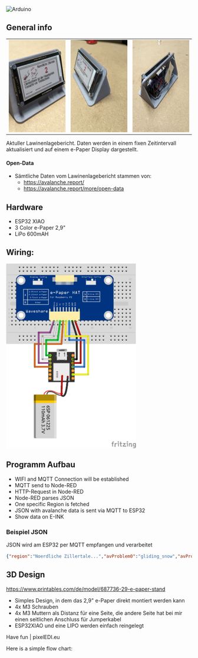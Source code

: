 ![Arduino](https://img.shields.io/badge/Arduino-00979D?style=for-the-badge&logo=Arduino&logoColor=white)

## General info 

|  | |  |
|--------|--------|--------|
| <img src="images/epaper4.jpg" height="250"> | <img src="images/epaper2.jpg" height="250"> | <img src="images/epaper3.jpg" height="250"> |


Aktuller Lawinenlagebericht. Daten werden in einem fixen Zeitintervall aktualisiert und auf einem e-Paper Display dargestellt. 

#### Open-Data
* Sämtliche Daten vom Lawinenlagebericht stammen von: 
    - https://avalanche.report/
    - https://avalanche.report/more/open-data

## Hardware

* ESP32 XIAO
* 3 Color e-Paper 2,9"
* LiPo 600mAH

## Wiring: 

<img src="images/wiring.jpg" height="500">

## Programm Aufbau
  * WIFI and MQTT Connection will be established
  * MQTT send to Node-RED 
  * HTTP-Request in Node-RED 
  * Node-RED parses JSON
  * One specific Region is fetched
  * JSON with avalanche data is sent via MQTT to ESP32
  * Show data on E-INK

### Beispiel JSON 
JSON wird am ESP32 per MQTT empfangen und verarbeitet
```JSON
{"region":"Noerdliche Zillertale...","avProblem0":"gliding_snow","avProblem1":"wind_slab","dangerPattern0":"gleitschnee // lockerer schnee und wind","dangerPattern1":"-","publicationTime":"19.12.23 16:00","activityhighlights":"Gleitschnee ist die Hauptgefahr. Vorsicht vor Triebschnee.","tendencyType":"steady","avalancheSize":2}
```

## 3D Design

https://www.printables.com/de/model/687736-29-e-paper-stand

* Simples Design, in dem das 2,9" e-Paper direkt montiert werden kann
* 4x M3 Schrauben
* 4x M3 Muttern als Distanz für eine Seite, die andere Seite hat bei mir einen seitlichen Anschluss für Jumperkabel
* ESP32XIAO und eine LIPO werden einfach reingelegt


Have fun | pixelEDI.eu


Here is a simple flow chart:

